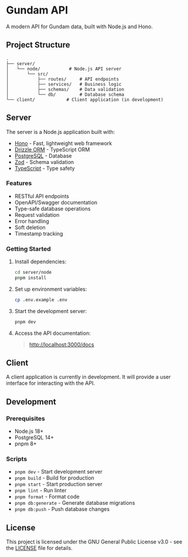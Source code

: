 # Gundam API

A modern API for Gundam data, built with Node.js and Hono.

## Project Structure

```none
.
├── server/
│   └── node/           # Node.js API server
│       └── src/
│           ├── routes/     # API endpoints
│           ├── services/   # Business logic
│           ├── schemas/    # Data validation
│           └── db/         # Database schema
└── client/            # Client application (in development)
```

## Server

The server is a Node.js application built with:

- [Hono](https://hono.dev/) - Fast, lightweight web framework
- [Drizzle ORM](https://orm.drizzle.team/) - TypeScript ORM
- [PostgreSQL](https://www.postgresql.org/) - Database
- [Zod](https://zod.dev/) - Schema validation
- [TypeScript](https://www.typescriptlang.org/) - Type safety

### Features

- RESTful API endpoints
- OpenAPI/Swagger documentation
- Type-safe database operations
- Request validation
- Error handling
- Soft deletion
- Timestamp tracking

### Getting Started

1. Install dependencies:

   ```bash
   cd server/node
   pnpm install
   ```

2. Set up environment variables:

   ```bash
   cp .env.example .env
   ```

3. Start the development server:

   ```bash
   pnpm dev
   ```

4. Access the API documentation:

   > <http://localhost:3000/docs>

## Client

A client application is currently in development. It will provide a user interface for interacting with the API.

## Development

### Prerequisites

- Node.js 18+
- PostgreSQL 14+
- pnpm 8+

### Scripts

- `pnpm dev` - Start development server
- `pnpm build` - Build for production
- `pnpm start` - Start production server
- `pnpm lint` - Run linter
- `pnpm format` - Format code
- `pnpm db:generate` - Generate database migrations
- `pnpm db:push` - Push database changes

## License

This project is licensed under the GNU General Public License v3.0 - see the [LICENSE](LICENSE) file for details.
